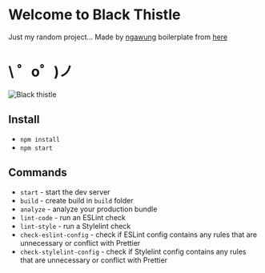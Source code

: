 # Welcome to Black Thistle

Just my random project... 
Made by [ngawung](https://github.com/ngawung)
boilerplate from [here](https://github.com/vadimmarkov/webpack-es6-sass-boilerplate)

# \ ゜o゜)ノ

![Black thistle](https://i.ibb.co/DMH9Xh2/download.png)

## Install

- `npm install`
- `npm start`

## Commands

- `start` - start the dev server
- `build` - create build in `build` folder
- `analyze` - analyze your production bundle
- `lint-code` - run an ESLint check
- `lint-style` - run a Stylelint check
- `check-eslint-config` - check if ESLint config contains any rules that are unnecessary or conflict with Prettier
- `check-stylelint-config` - check if Stylelint config contains any rules that are unnecessary or conflict with Prettier